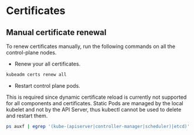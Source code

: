 # Certificates

## Manual certificate renewal

To renew certificates manually, run the following commands on all the
control-plane nodes.

- Renew your all certificates.

```sh
kubeadm certs renew all
```

- Restart control plane pods.

This is required since dynamic certificate reload is currently not supported
for all components and certificates. Static Pods are managed by the local
kubelet and not by the API Server, thus kubectl cannot be used to delete and
restart them.

```sh
ps auxf | egrep '(kube-(apiserver|controller-manager|scheduler)|etcd)' | awk '{ print $2 }' | xargs kill
```
